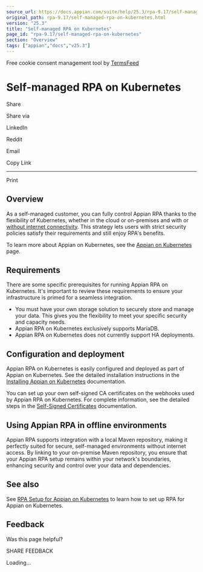 ```yaml
---
source_url: https://docs.appian.com/suite/help/25.3/rpa-9.17/self-managed-rpa-on-kubernetes.html
original_path: rpa-9.17/self-managed-rpa-on-kubernetes.html
version: "25.3"
title: "Self-managed RPA on Kubernetes"
page_id: "rpa-9.17/self-managed-rpa-on-kubernetes"
section: "Overview"
tags: ["appian","docs","v25.3"]
---
```



Free cookie consent management tool by [TermsFeed](https://www.termsfeed.com/)

# Self-managed RPA on Kubernetes

Share

Share via

LinkedIn

Reddit

Email

Copy Link

* * *

Print

## Overview

As a self-managed customer, you can fully control Appian RPA thanks to the flexibility of Kubernetes, whether in the cloud or on-premises and with or [without internet connectivity](#using-appian-rpa-in-offline-environments). This strategy lets users with strict security policies satisfy their requirements and still enjoy RPA's benefits.

To learn more about Appian on Kubernetes, see the [Appian on Kubernetes](../k8s-0.184.0/appian-on-k8s-home.html) page.

## Requirements

There are some specific prerequisites for running Appian RPA on Kubernetes. It's important to review these requirements to ensure your infrastructure is primed for a seamless integration.

-   You must have your own storage solution to securely store and manage your data. This gives you the flexibility to meet your specific security and capacity needs.
-   Appian RPA on Kubernetes exclusively supports MariaDB.
-   Appian RPA on Kubernetes does not currently support HA deployments.

## Configuration and deployment

Appian RPA on Kubernetes is easily configured and deployed as part of Appian on Kubernetes. See the detailed installation instructions in the [Installing Appian on Kubernetes](../k8s-0.184.0/install-appian-on-k8s.html) documentation.

You can set up your own self-signed CA certificates on the webhooks used by Appian RPA on Kubernetes. For complete information, see the detailed steps in the [Self-Signed Certificates](../k8s-0.184.0/certs.html) documentation.

## Using Appian RPA in offline environments

Appian RPA supports integration with a local Maven repository, making it perfectly suited for secure, self-managed environments without internet access. By linking to your on-premise Maven repository, you ensure that your Appian RPA setup remains within your network's boundaries, enhancing security and control over your data and dependencies.

## See also

See [RPA Setup for Appian on Kubernetes](../k8s-0.184.0/rpa-setup-on-k8s.html) to learn how to set up RPA for Appian on Kubernetes.

## Feedback

Was this page helpful?

SHARE FEEDBACK

Loading...